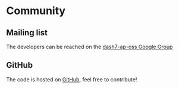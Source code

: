 # Community

## Mailing list ##

The developers can be reached on the [dash7-ap-oss Google Group](http://groups.google.com/group/dash7-ap-oss)

## GitHub ##

The code is hosted on [GitHub](https://github.com/CoSys-Lab/dash7-ap-open-source-stack), feel free to contribute!
